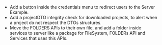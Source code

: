 - Add a button inside the credentials menu to redirect users to the Server Example.
- Add a projectDTO integrity check for downloaded projects, to alert when a project do not respect the DTOs structures.
- Move the FOLDERS APIs to their own file, and add a folder inside services to server like a package for FileSystem, FOLDERs API and Services that uses this APIs.